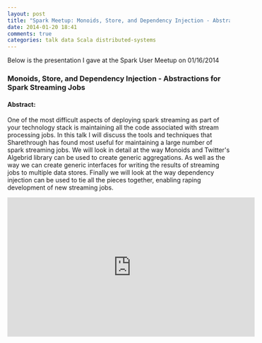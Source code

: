 ```yaml
---
layout: post
title: "Spark Meetup: Monoids, Store, and Dependency Injection - Abstractions for Spark Streaming Jobs"
date: 2014-01-20 18:41
comments: true
categories: talk data Scala distributed-systems
---
```


Below is the presentation I gave at the Spark User Meetup on 01/16/2014


### Monoids, Store, and Dependency Injection - Abstractions for Spark Streaming Jobs

#### Abstract: 
One of the most difficult aspects of deploying spark streaming as part of your technology stack is maintaining all the code associated 
with stream processing jobs. In this talk I will discuss the tools and techniques that Sharethrough has found most useful for maintaining a large number of spark streaming jobs. 
We will look in detail at the way Monoids and Twitter's Algebrid library can be used to create generic aggregations.
 As well as the way we can create generic interfaces for writing the results of streaming jobs to multiple data stores.
 Finally we will look at the way dependency injection can be used to tie all the pieces together, enabling raping development of new streaming jobs.

<iframe width="560" height="315" src="http://www.youtube.com/embed/C7gWtxelYNM" frameborder="0" allowfullscreen></iframe>
<script async class="speakerdeck-embed" data-id="916d7bc061cf0131881c3e1e04cfd46e" data-ratio="1.2994923857868" src="//speakerdeck.com/assets/embed.js"></script>

